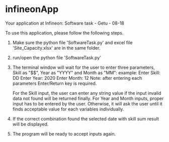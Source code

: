 # infineonApp
Your application at Infineon: Software task - Getu - 08-18

To use this application, please follow the following steps.
1. Make sure the python file 'SoftwareTask.py' and excel file 'Site_Capacity.xlsx' are in the same folder.
2. run/open the python file 'SoftwareTask.py'
3. The terminal window will wait for the user to enter three parameters, Skill as "$$", Year as "YYYY" and Month as "MM":
	example:
		Enter Skill: DD
		Enter Year: 2020
		Enter Month: 12
	Note: after entering each parameters Enter/Return key is required.
	
	For the Skill input, the user can enter any string value if the input invalid data not found will be returned finally.
	For Year and Month inputs, proper input has to be entered by the user. Otherwise, it will ask the user until it finds acceptable value for each variables individually.
4. If the correct combination found the selected date with skill sum result will be displayed.
5. The program will be ready to accept inputs again.